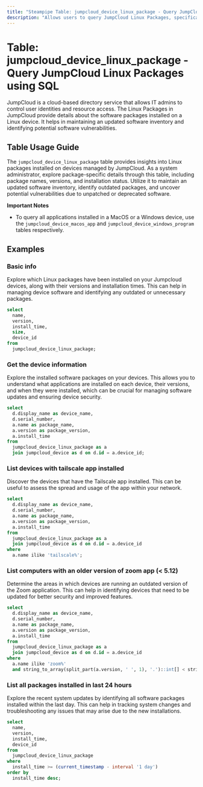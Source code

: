 ```yaml
---
title: "Steampipe Table: jumpcloud_device_linux_package - Query JumpCloud Linux Packages using SQL"
description: "Allows users to query JumpCloud Linux Packages, specifically the details of Linux packages installed on a device, providing insights into device software inventory and potential vulnerabilities."
---
```


# Table: jumpcloud_device_linux_package - Query JumpCloud Linux Packages using SQL

JumpCloud is a cloud-based directory service that allows IT admins to control user identities and resource access. The Linux Packages in JumpCloud provide details about the software packages installed on a Linux device. It helps in maintaining an updated software inventory and identifying potential software vulnerabilities.

## Table Usage Guide

The `jumpcloud_device_linux_package` table provides insights into Linux packages installed on devices managed by JumpCloud. As a system administrator, explore package-specific details through this table, including package names, versions, and installation status. Utilize it to maintain an updated software inventory, identify outdated packages, and uncover potential vulnerabilities due to unpatched or deprecated software.

**Important Notes**
- To query all applications installed in a MacOS or a Windows device, use the `jumpcloud_device_macos_app` and `jumpcloud_device_windows_program` tables respectively.

## Examples

### Basic info
Explore which Linux packages have been installed on your Jumpcloud devices, along with their versions and installation times. This can help in managing device software and identifying any outdated or unnecessary packages.

```sql
select
  name,
  version,
  install_time,
  size,
  device_id
from
  jumpcloud_device_linux_package;
```

### Get the device information
Explore the installed software packages on your devices. This allows you to understand what applications are installed on each device, their versions, and when they were installed, which can be crucial for managing software updates and ensuring device security.

```sql
select
  d.display_name as device_name,
  d.serial_number,
  a.name as package_name,
  a.version as package_version,
  a.install_time
from
  jumpcloud_device_linux_package as a
  join jumpcloud_device as d on d.id = a.device_id;
```

### List devices with tailscale app installed
Discover the devices that have the Tailscale app installed. This can be useful to assess the spread and usage of the app within your network.

```sql
select
  d.display_name as device_name,
  d.serial_number,
  a.name as package_name,
  a.version as package_version,
  a.install_time
from
  jumpcloud_device_linux_package as a
  join jumpcloud_device as d on d.id = a.device_id
where
  a.name ilike 'tailscale%';
```

### List computers with an older version of zoom app (< 5.12)
Determine the areas in which devices are running an outdated version of the Zoom application. This can help in identifying devices that need to be updated for better security and improved features.

```sql
select
  d.display_name as device_name,
  d.serial_number,
  a.name as package_name,
  a.version as package_version,
  a.install_time
from
  jumpcloud_device_linux_package as a
  join jumpcloud_device as d on d.id = a.device_id
where
  a.name ilike 'zoom%'
  and string_to_array(split_part(a.version, ' ', 1), '.')::int[] < string_to_array('5.12', '.')::int[];
```

### List all packages installed in last 24 hours
Explore the recent system updates by identifying all software packages installed within the last day. This can help in tracking system changes and troubleshooting any issues that may arise due to the new installations.

```sql
select
  name,
  version,
  install_time,
  device_id
from
  jumpcloud_device_linux_package
where
  install_time >= (current_timestamp - interval '1 day')
order by
  install_time desc;
```